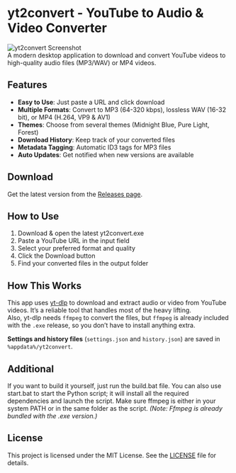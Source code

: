 # yt2convert - YouTube to Audio & Video Converter  
![yt2convert Screenshot](https://i.imgur.com/Wu1VBn9.png)  
A modern desktop application to download and convert YouTube videos to high-quality audio files (MP3/WAV) or MP4 videos.

## Features  
- **Easy to Use**: Just paste a URL and click download  
- **Multiple Formats**: Convert to MP3 (64-320 kbps), lossless WAV (16-32 bit), or MP4 (H.264, VP9 & AV1)  
- **Themes**: Choose from several themes (Midnight Blue, Pure Light, Forest)  
- **Download History**: Keep track of your converted files  
- **Metadata Tagging**: Automatic ID3 tags for MP3 files  
- **Auto Updates**: Get notified when new versions are available  

## Download  
Get the latest version from the [Releases page](https://github.com/HossEz/yt2convert/releases).

## How to Use  
1. Download & open the latest yt2convert.exe  
2. Paste a YouTube URL in the input field  
3. Select your preferred format and quality
4. Click the Download button  
5. Find your converted files in the output folder  

## How This Works  
This app uses [yt-dlp](https://github.com/yt-dlp/yt-dlp) to download and extract audio or video from YouTube videos. It’s a reliable tool that handles most of the heavy lifting.  
Also, yt-dlp needs `ffmpeg` to convert the files, but `ffmpeg` is already included with the `.exe` release, so you don’t have to install anything extra. 

**Settings and history files** (`settings.json` and `history.json`) are saved in `%appdata%/yt2convert`.

## Additional  
If you want to build it yourself, just run the build.bat file. You can also use start.bat to start the Python script; it will install all the required dependencies and launch the script. Make sure ffmpeg is either in your system PATH or in the same folder as the script. *(Note: Ffmpeg is already bundled with the .exe version.)*

## License  
This project is licensed under the MIT License. See the [LICENSE](./LICENSE.txt) file for details.
